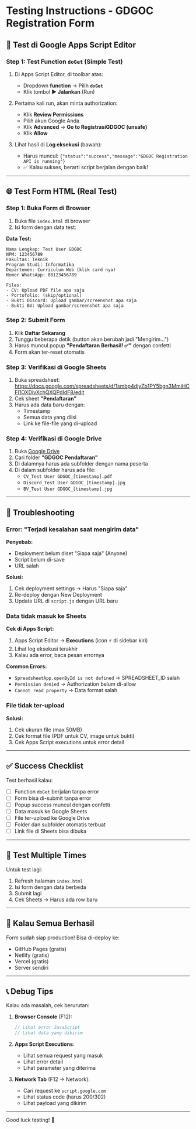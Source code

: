 # Testing Instructions - GDGOC Registration Form

## 🧪 Test di Google Apps Script Editor

### Step 1: Test Function `doGet` (Simple Test)

1. Di Apps Script Editor, di toolbar atas:
   - Dropdown **function** → Pilih **`doGet`**
   - Klik tombol **▶️ Jalankan** (Run)

2. Pertama kali run, akan minta authorization:
   - Klik **Review Permissions**
   - Pilih akun Google Anda
   - Klik **Advanced** → **Go to RegistrasiGDGOC (unsafe)**
   - Klik **Allow**

3. Lihat hasil di **Log eksekusi** (bawah):
   - Harus muncul: `{"status":"success","message":"GDGOC Registration API is running"}`
   - ✅ Kalau sukses, berarti script berjalan dengan baik!

---

## 🌐 Test Form HTML (Real Test)

### Step 1: Buka Form di Browser

1. Buka file `index.html` di browser
2. Isi form dengan data test:

**Data Test:**
```
Nama Lengkap: Test User GDGOC
NPM: 123456789
Fakultas: Teknik
Program Studi: Informatika
Departemen: Curriculum Web (klik card nya)
Nomor WhatsApp: 08123456789

Files:
- CV: Upload PDF file apa saja
- Portofolio: (skip/optional)
- Bukti Discord: Upload gambar/screenshot apa saja
- Bukti BV: Upload gambar/screenshot apa saja
```

### Step 2: Submit Form

1. Klik **Daftar Sekarang**
2. Tunggu beberapa detik (button akan berubah jadi "Mengirim...")
3. Harus muncul popup **"Pendaftaran Berhasil! ✅"** dengan confetti
4. Form akan ter-reset otomatis

### Step 3: Verifikasi di Google Sheets

1. Buka spreadsheet: https://docs.google.com/spreadsheets/d/1smbp4djyZb1PY5bgn3MmiHCFl1OXDivXchQXQPdIdF8/edit
2. Cek sheet **"Pendaftaran"**
3. Harus ada data baru dengan:
   - Timestamp
   - Semua data yang diisi
   - Link ke file-file yang di-upload

### Step 4: Verifikasi di Google Drive

1. Buka [Google Drive](https://drive.google.com)
2. Cari folder **"GDGOC Pendaftaran"**
3. Di dalamnya harus ada subfolder dengan nama peserta
4. Di dalam subfolder harus ada file:
   - `CV_Test User GDGOC_[timestamp].pdf`
   - `Discord_Test User GDGOC_[timestamp].jpg`
   - `BV_Test User GDGOC_[timestamp].jpg`

---

## 🐛 Troubleshooting

### Error: "Terjadi kesalahan saat mengirim data"

**Penyebab:**
- Deployment belum diset "Siapa saja" (Anyone)
- Script belum di-save
- URL salah

**Solusi:**
1. Cek deployment settings → Harus "Siapa saja"
2. Re-deploy dengan New Deployment
3. Update URL di `script.js` dengan URL baru

### Data tidak masuk ke Sheets

**Cek di Apps Script:**
1. Apps Script Editor → **Executions** (icon ⚡ di sidebar kiri)
2. Lihat log eksekusi terakhir
3. Kalau ada error, baca pesan errornya

**Common Errors:**
- `SpreadsheetApp.openById is not defined` → SPREADSHEET_ID salah
- `Permission denied` → Authorization belum di-allow
- `Cannot read property` → Data format salah

### File tidak ter-upload

**Solusi:**
1. Cek ukuran file (max 50MB)
2. Cek format file (PDF untuk CV, image untuk bukti)
3. Cek Apps Script executions untuk error detail

---

## ✅ Success Checklist

Test berhasil kalau:
- [ ] Function `doGet` berjalan tanpa error
- [ ] Form bisa di-submit tanpa error
- [ ] Popup success muncul dengan confetti
- [ ] Data masuk ke Google Sheets
- [ ] File ter-upload ke Google Drive
- [ ] Folder dan subfolder otomatis terbuat
- [ ] Link file di Sheets bisa dibuka

---

## 📝 Test Multiple Times

Untuk test lagi:
1. Refresh halaman `index.html`
2. Isi form dengan data berbeda
3. Submit lagi
4. Cek Sheets → Harus ada row baru

---

## 🎉 Kalau Semua Berhasil

Form sudah siap production! Bisa di-deploy ke:
- GitHub Pages (gratis)
- Netlify (gratis)
- Vercel (gratis)
- Server sendiri

---

## 📞 Debug Tips

Kalau ada masalah, cek berurutan:

1. **Browser Console** (F12):
   ```javascript
   // Lihat error JavaScript
   // Lihat data yang dikirim
   ```

2. **Apps Script Executions**:
   - Lihat semua request yang masuk
   - Lihat error detail
   - Lihat parameter yang diterima

3. **Network Tab** (F12 → Network):
   - Cari request ke `script.google.com`
   - Lihat status code (harus 200/302)
   - Lihat payload yang dikirim

---

Good luck testing! 🚀
